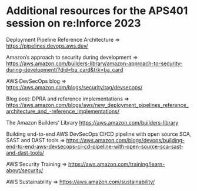 # Additional resources for the APS401 session on re:Inforce 2023

Deployment Pipeline Reference Architecture => https://pipelines.devops.aws.dev/

Amazon’s approach to security during development => https://aws.amazon.com/builders-library/amazon-approach-to-security-during-development/?did=ba_card&trk=ba_card

AWS DevSecOps blog => https://aws.amazon.com/blogs/security/tag/devsecops/

Blog post: DPRA and reference implementations => https://aws.amazon.com/blogs/aws/new_deployment_pipelines_reference_architecture_and_-reference_implementations/

The Amazon Builders’ Library https://aws.amazon.com/builders-library

Building end-to-end AWS DevSecOps CI/CD pipeline with open source SCA, SAST and DAST tools => https://aws.amazon.com/blogs/devops/building-end-to-end-aws-devsecops-ci-cd-pipeline-with-open-source-sca-sast-and-dast-tools/

AWS Security Training => https://aws.amazon.com/training/learn-about/security/

AWS Sustainability => https://aws.amazon.com/sustainability/

